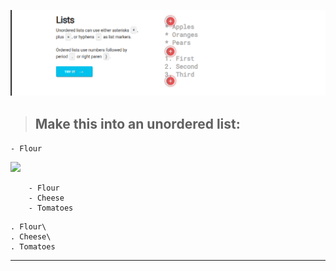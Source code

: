 ![gdfg][1]

> ## Make this into an unordered list:

` - Flour `

![][2]

```
    - Flour
    - Cheese
    - Tomatoes  
```


    . Flour\
    . Cheese\
    . Tomatoes

***
[1]:https://github.com/RonakCODER19/MDFILE/blob/main/image/Screenshot%20(302).png?raw=true

[2]:https://github.com/RonakCODER19/MDFILE/blob/main/image/Screenshot%20(303).png?raw=true